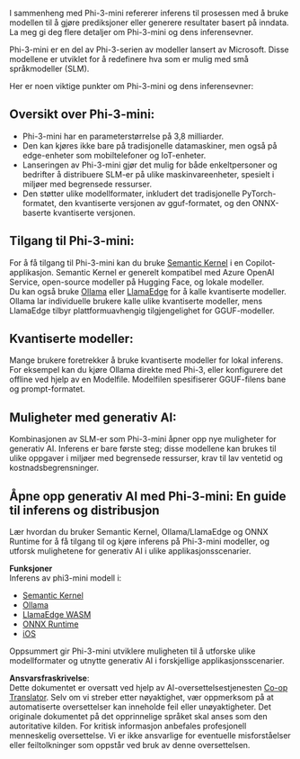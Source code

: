 <!--
CO_OP_TRANSLATOR_METADATA:
{
  "original_hash": "f1ff728038c4f554b660a36b76cbdd6e",
  "translation_date": "2025-05-09T12:26:58+00:00",
  "source_file": "md/01.Introduction/03/overview.md",
  "language_code": "no"
}
-->
I sammenheng med Phi-3-mini refererer inferens til prosessen med å bruke modellen til å gjøre prediksjoner eller generere resultater basert på inndata. La meg gi deg flere detaljer om Phi-3-mini og dens inferensevner.

Phi-3-mini er en del av Phi-3-serien av modeller lansert av Microsoft. Disse modellene er utviklet for å redefinere hva som er mulig med små språkmodeller (SLM).

Her er noen viktige punkter om Phi-3-mini og dens inferensevner:

## **Oversikt over Phi-3-mini:**
- Phi-3-mini har en parameterstørrelse på 3,8 milliarder.
- Den kan kjøres ikke bare på tradisjonelle datamaskiner, men også på edge-enheter som mobiltelefoner og IoT-enheter.
- Lanseringen av Phi-3-mini gjør det mulig for både enkeltpersoner og bedrifter å distribuere SLM-er på ulike maskinvareenheter, spesielt i miljøer med begrensede ressurser.
- Den støtter ulike modellformater, inkludert det tradisjonelle PyTorch-formatet, den kvantiserte versjonen av gguf-formatet, og den ONNX-baserte kvantiserte versjonen.

## **Tilgang til Phi-3-mini:**
For å få tilgang til Phi-3-mini kan du bruke [Semantic Kernel](https://github.com/microsoft/SemanticKernelCookBook?WT.mc_id=aiml-138114-kinfeylo) i en Copilot-applikasjon. Semantic Kernel er generelt kompatibel med Azure OpenAI Service, open-source modeller på Hugging Face, og lokale modeller.  
Du kan også bruke [Ollama](https://ollama.com) eller [LlamaEdge](https://llamaedge.com) for å kalle kvantiserte modeller. Ollama lar individuelle brukere kalle ulike kvantiserte modeller, mens LlamaEdge tilbyr plattformuavhengig tilgjengelighet for GGUF-modeller.

## **Kvantiserte modeller:**
Mange brukere foretrekker å bruke kvantiserte modeller for lokal inferens. For eksempel kan du kjøre Ollama direkte med Phi-3, eller konfigurere det offline ved hjelp av en Modelfile. Modelfilen spesifiserer GGUF-filens bane og prompt-formatet.

## **Muligheter med generativ AI:**
Kombinasjonen av SLM-er som Phi-3-mini åpner opp nye muligheter for generativ AI. Inferens er bare første steg; disse modellene kan brukes til ulike oppgaver i miljøer med begrensede ressurser, krav til lav ventetid og kostnadsbegrensninger.

## **Åpne opp generativ AI med Phi-3-mini: En guide til inferens og distribusjon**  
Lær hvordan du bruker Semantic Kernel, Ollama/LlamaEdge og ONNX Runtime for å få tilgang til og kjøre inferens på Phi-3-mini modeller, og utforsk mulighetene for generativ AI i ulike applikasjonsscenarier.

**Funksjoner**  
Inferens av phi3-mini modell i:

- [Semantic Kernel](https://github.com/Azure-Samples/Phi-3MiniSamples/tree/main/semantickernel?WT.mc_id=aiml-138114-kinfeylo)  
- [Ollama](https://github.com/Azure-Samples/Phi-3MiniSamples/tree/main/ollama?WT.mc_id=aiml-138114-kinfeylo)  
- [LlamaEdge WASM](https://github.com/Azure-Samples/Phi-3MiniSamples/tree/main/wasm?WT.mc_id=aiml-138114-kinfeylo)  
- [ONNX Runtime](https://github.com/Azure-Samples/Phi-3MiniSamples/tree/main/onnx?WT.mc_id=aiml-138114-kinfeylo)  
- [iOS](https://github.com/Azure-Samples/Phi-3MiniSamples/tree/main/ios?WT.mc_id=aiml-138114-kinfeylo)  

Oppsummert gir Phi-3-mini utviklere muligheten til å utforske ulike modellformater og utnytte generativ AI i forskjellige applikasjonsscenarier.

**Ansvarsfraskrivelse**:  
Dette dokumentet er oversatt ved hjelp av AI-oversettelsestjenesten [Co-op Translator](https://github.com/Azure/co-op-translator). Selv om vi streber etter nøyaktighet, vær oppmerksom på at automatiserte oversettelser kan inneholde feil eller unøyaktigheter. Det originale dokumentet på det opprinnelige språket skal anses som den autoritative kilden. For kritisk informasjon anbefales profesjonell menneskelig oversettelse. Vi er ikke ansvarlige for eventuelle misforståelser eller feiltolkninger som oppstår ved bruk av denne oversettelsen.